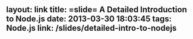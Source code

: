 layout: link
title: =slide= A Detailed Introduction to Node.js
date: 2013-03-30 18:03:45
tags: Node.js
link: /slides/detailed-intro-to-nodejs
---